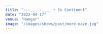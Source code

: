 ```yaml
---
title: "---___--____ + Ex Continent"
date: "2022-04-17"
venue: "Hangar"
image: "/images/shows/past/more-eaze.jpg"
---
```



